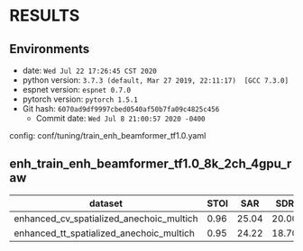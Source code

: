 <!-- Generated by ./scripts/utils/show_enh_score.sh -->
# RESULTS
## Environments
- date: `Wed Jul 22 17:26:45 CST 2020`
- python version: `3.7.3 (default, Mar 27 2019, 22:11:17)  [GCC 7.3.0]`
- espnet version: `espnet 0.7.0`
- pytorch version: `pytorch 1.5.1`
- Git hash: `6070ad9df9997cbed0540af50b7fa09c4825c456`
  - Commit date: `Wed Jul 8 21:00:57 2020 -0400`

config: conf/tuning/train_enh_beamformer_tf1.0.yaml

## enh_train_enh_beamformer_tf1.0_8k_2ch_4gpu_raw
|dataset|STOI|SAR|SDR|SIR|
|---|---|---|---|---|
|enhanced_cv_spatialized_anechoic_multich|0.96|25.04|20.00|22.25|
|enhanced_tt_spatialized_anechoic_multich|0.95|24.22|18.70|20.81|
